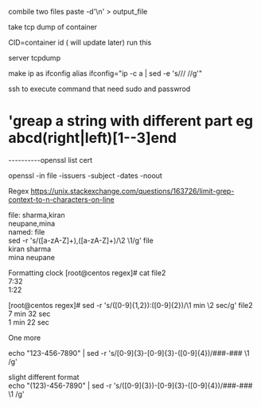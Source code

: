 combile two files
paste -d'\n' <frst file > <second file>  > output_file 

take tcp dump of container 


CID=container id ( will update later)
run this 

server 
tcpdump


make ip as ifconfig
alias ifconfig="ip -c a | sed -e 's/\// \//g'"



ssh to execute command that need sudo and passwrod 


# 'greap a string with different part eg abcd(right|left)[1--3]end


  
  ----------openssl list cert
  
  openssl -in file -issuers -subject -dates -noout 
  
Regex
https://unix.stackexchange.com/questions/163726/limit-grep-context-to-n-characters-on-line
  
file: sharma,kiran\
  neupane,mina\
  named: file\
sed -r 's/([a-zA-Z]+)\,([a-zA-Z]+)/\2 \1/g' file\
kiran sharma\
mina neupane


 Formatting clock
  [root@centos regex]# cat file2 \
7:32 \
1:22 

[root@centos regex]# sed -r 's/([0-9]{1,2}):([0-9]{2})/\1 min \2 sec/g' file2 \
7 min 32 sec \
1 min 22 sec

One more 
  
echo "123-456-7890" | sed -r 's/[0-9]{3}\-[0-9]{3}\-([0-9]{4})/###-### \1 /g'

slight different format\
echo "(123)-456-7890" | sed  -r 's/\([0-9]{3}\)\-[0-9]{3}\-([0-9]{4})/###-### \1 /g'
  

